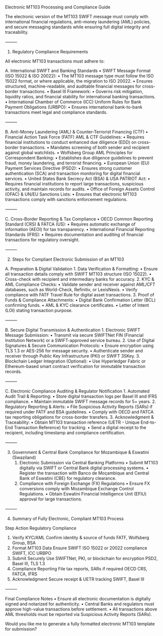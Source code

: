Electronic MT103 Processing and Compliance Guide

The electronic version of the MT103 SWIFT message must comply with international financial regulations, anti-money laundering (AML) policies, and secure messaging standards while ensuring full digital integrity and traceability.

⸻

1. Regulatory Compliance Requirements

All electronic MT103 transactions must adhere to:

A. International SWIFT and Banking Standards
	•	SWIFT Message Format (ISO 15022 & ISO 20022):
	•	The MT103 message type must follow the ISO 15022 format, or where applicable, the migration to ISO 20022.
	•	Ensures structured, machine-readable, and auditable financial messages for cross-border transactions.
	•	Basel III Framework:
	•	Governs risk mitigation, liquidity ratios, and financial stability for international banking transactions.
	•	International Chamber of Commerce (ICC) Uniform Rules for Bank Payment Obligations (URBPO):
	•	Ensures international bank-to-bank transactions meet legal and compliance standards.

⸻

B. Anti-Money Laundering (AML) & Counter-Terrorist Financing (CTF)
	•	Financial Action Task Force (FATF) AML & CTF Guidelines:
	•	Requires financial institutions to conduct enhanced due diligence (EDD) on cross-border transactions.
	•	Mandates screening of both sender and recipient against global watchlists.
	•	Wolfsberg Group AML Principles for Correspondent Banking:
	•	Establishes due diligence guidelines to prevent fraud, money laundering, and terrorist financing.
	•	European Union (EU) Payment Services Directive (PSD2):
	•	Ensures strong customer authentication (SCA) and transaction monitoring for digital financial services.
	•	United States Bank Secrecy Act (BSA) & USA PATRIOT Act:
	•	Requires financial institutions to report large transactions, suspicious activity, and maintain records for audits.
	•	Office of Foreign Assets Control (OFAC) & UN/EU Sanctions Lists:
	•	Ensures that electronic MT103 transactions comply with sanctions enforcement regulations.

⸻

C. Cross-Border Reporting & Tax Compliance
	•	OECD Common Reporting Standard (CRS) & FATCA (US):
	•	Requires automatic exchange of information (AEOI) for tax transparency.
	•	International Financial Reporting Standards (IFRS):
	•	Requires documentation and auditing of financial transactions for regulatory oversight.

⸻

2. Steps for Compliant Electronic Submission of an MT103

A. Preparation & Digital Validation
	1.	Data Verification & Formatting:
	•	Ensure all transaction details comply with SWIFT MT103 structure (ISO 15022).
	•	Cross-check with recipient and intermediary banks for accuracy.
	2.	KYC & AML Compliance Checks:
	•	Validate sender and receiver against AML/CFT databases, such as World-Check, Refinitiv, or LexisNexis.
	•	Verify compliance with FATF Travel Rule for digital asset transactions.
	3.	Proof of Funds & Compliance Attachments:
	•	Digital Bank Confirmation Letter (BCL) confirming funds.
	•	AML & KYC clearance certificates.
	•	Letter of Intent (LOI) stating transaction purpose.

⸻

B. Secure Digital Transmission & Authentication
	1.	Electronic SWIFT Message Submission:
	•	Transmit via secure SWIFTNet FIN (Financial Institution Network) or a SWIFT-approved service bureau.
	2.	Use of Digital Signatures & Secure Communication Protocols:
	•	Ensure encryption using TLS 1.3 or AES-256 for message security.
	•	Authenticate sender and receiver through Public Key Infrastructure (PKI) or SWIFT 3SKey.
	3.	Blockchain Ledger Integration (Optional):
	•	Use Hyperledger Fabric or Ethereum-based smart contract verification for immutable transaction records.

⸻

C. Electronic Compliance Auditing & Regulator Notification
	1.	Automated Audit Trail & Reporting:
	•	Store digital transaction logs per Basel III and IFRS compliance.
	•	Maintain immutable SWIFT message records for 5+ years.
	2.	Regulatory Reporting & Alerts:
	•	File Suspicious Activity Reports (SARs) if required under FATF and BSA guidelines.
	•	Comply with OECD and FATCA tax reporting obligations for cross-border transfers.
	3.	Acknowledgment & Traceability:
	•	Obtain MT103 transaction reference (UETR - Unique End-to-End Transaction Reference) for tracking.
	•	Send a digital receipt to the recipient, including timestamp and compliance certification.

⸻

3. Government & Central Bank Compliance for Mozambique & Eswatini (Swaziland)
	1.	Electronic Submission via Central Banking Platforms
	•	Submit MT103 digitally via SWIFT or Central Bank digital processing systems.
	•	Register the transaction with Banco de Moçambique and Central Bank of Eswatini (CBE) for regulatory clearance.
	2.	Compliance with Foreign Exchange (FX) Regulations
	•	Ensure FX conversions comply with Mozambique Exchange Control Regulations.
	•	Obtain Eswatini Financial Intelligence Unit (EFIU) approval for large transactions.

⸻

4. Summary of Fully Electronic, Compliant MT103 Process

Step	Action	Regulatory Compliance
1. Verify KYC/AML	Confirm identity & source of funds	FATF, Wolfsberg Group, BSA
2. Format MT103 Data	Ensure SWIFT ISO 15022 or 20022 compliance	SWIFT, ICC URBPO
3. Submit Securely	Use SWIFTNet, PKI, or blockchain for encryption	PSD2, Basel III, TLS 1.3
4. Compliance Reporting	File tax reports, SARs if required	OECD CRS, FATCA, IFRS
5. Acknowledgment	Secure receipt & UETR tracking	SWIFT, Basel III



⸻

Final Compliance Notes
	•	Ensure all electronic documentation is digitally signed and notarized for authenticity.
	•	Central Banks and regulators must approve high-value transactions before settlement.
	•	All transactions above AML thresholds must be reported via Suspicious Activity Reports (SARs).

Would you like me to generate a fully formatted electronic MT103 template for submission?